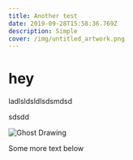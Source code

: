 ```yaml
---
title: Another test
date: 2019-09-28T15:58:36.769Z
description: Simple
cover: /img/untitled_artwork.png
---
```

# hey

ladlsldsldlsdsmdsd

sdsdd

![Ghost Drawing](/img/untitled_artwork.jpg "A Spooky Ghost")

Some more text below
